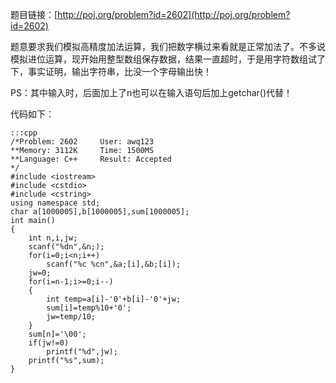 <!--
.. title: POJ 2602 Superlong sums C++版
.. slug: poj-2602
.. date: 2013-04-07T08:44:31+08:00
.. tags:
.. link:
.. description:
.. type: text
-->

题目链接：[http://poj.org/problem?id=2602](http://poj.org/problem?id=2602)

题意要求我们模拟高精度加法运算，我们把数字横过来看就是正常加法了。不多说模拟进位运算，现开始用整型数组保存数据，结果一直超时，于是用字符数组试了下，事实证明，输出字符串，比没一个字母输出快！

PS：其中输入时，后面加上了n也可以在输入语句后加上getchar()代替！

代码如下：

	:::cpp
	/*Problem: 2602		User: awq123
	**Memory: 3112K		Time: 1500MS
	**Language: C++		Result: Accepted
	*/
	#include <iostream>
	#include <cstdio>
	#include <cstring>
	using namespace std;
	char a[1000005],b[1000005],sum[1000005];
	int main()
	{
		int n,i,jw;
		scanf("%dn",&n;);
		for(i=0;i<n;i++)
			scanf("%c %cn",&a;[i],&b;[i]);
		jw=0;
		for(i=n-1;i>=0;i--)
		{
			int temp=a[i]-'0'+b[i]-'0'+jw;
			sum[i]=temp%10+'0';
			jw=temp/10;
		}
		sum[n]='\00';
		if(jw!=0)
			printf("%d",jw);
		printf("%s",sum);
	}
